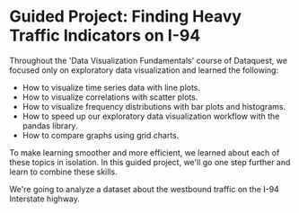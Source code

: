 # Guided Project: Finding Heavy Traffic Indicators on I-94

Throughout the 'Data Visualization Fundamentals' course of Dataquest, we focused only on exploratory data visualization and learned the following:

* How to visualize time series data with line plots.
* How to visualize correlations with scatter plots.
* How to visualize frequency distributions with bar plots and histograms.
* How to speed up our exploratory data visualization workflow with the pandas library.
* How to compare graphs using grid charts.

To make learning smoother and more efficient, we learned about each of these topics in isolation. In this guided project, we'll go one step further and learn to combine these skills.

We're going to analyze a dataset about the westbound traffic on the I-94 Interstate highway.